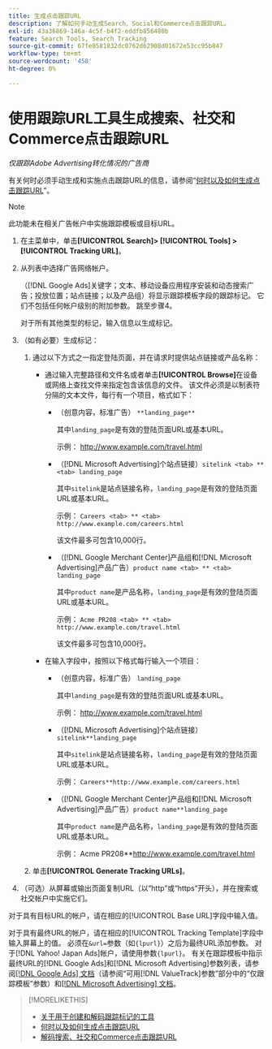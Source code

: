 ```yaml
---
title: 生成点击跟踪URL
description: 了解如何手动生成Search、Social和Commerce点击跟踪URL。
exl-id: 43a36869-146a-4c5f-b4f2-eddfb856480b
feature: Search Tools, Search Tracking
source-git-commit: 67fe8581832dc0762d62908d01672e53cc95b847
workflow-type: tm+mt
source-wordcount: '458'
ht-degree: 0%

---
```


# 使用跟踪URL工具生成搜索、社交和Commerce点击跟踪URL

*仅跟踪Adobe Advertising转化情况的广告商*

有关何时必须手动生成和实施点击跟踪URL的信息，请参阅“[何时以及如何生成点击跟踪URL](/help/search-social-commerce/tracking/click-tracking-ways-to-generate.md)”。

>[!NOTE]
>
>此功能未在相关广告帐户中实施跟踪模板或目标URL。

1. 在主菜单中，单击&#x200B;**[!UICONTROL Search]> [!UICONTROL Tools] >[!UICONTROL Tracking URL]**。

1. 从列表中选择广告网络帐户。

   （[!DNL Google Ads]关键字；文本、移动设备应用程序安装和动态搜索广告；投放位置；站点链接；以及产品组）将显示跟踪模板字段的跟踪标记。 它们不包括任何帐户级别的附加参数。 跳至步骤4。

   对于所有其他类型的标记，输入信息以生成标记。

1. （如有必要）生成标记：

   1. 通过以下方式之一指定登陆页面，并在请求时提供站点链接或产品名称：

      * 通过输入完整路径和文件名或者单击&#x200B;**[!UICONTROL Browse]**&#x200B;在设备或网络上查找文件来指定包含该信息的文件。 该文件必须是以制表符分隔的文本文件，每行有一个项目，格式如下：

         * （创意内容，标准广告） `**landing_page**`

           其中`landing_page`是有效的登陆页面URL或基本URL。

           示例： http://www.example.com/travel.html

         * （[!DNL Microsoft Advertising]个站点链接）`sitelink <tab> ** <tab> landing_page`

           其中`sitelink`是站点链接名称，`landing_page`是有效的登陆页面URL或基本URL。

           示例： `Careers <tab> ** <tab> http://www.example.com/careers.html`

           该文件最多可包含10,000行。

         * （[!DNL Google Merchant Center]产品组和[!DNL Microsoft Advertising]产品广告）`product name <tab> ** <tab> landing_page`

           其中`product name`是产品名称，`landing_page`是有效的登陆页面URL或基本URL。

           示例： `Acme PR208 <tab> ** <tab> http://www.example.com/travel.html`

           该文件最多可包含10,000行。

      * 在输入字段中，按照以下格式每行输入一个项目：

         * （创意内容，标准广告） `landing_page`

           其中`landing_page`是有效的登陆页面URL或基本URL。

           示例： http://www.example.com/travel.html

         * （[!DNL Microsoft Advertising]个站点链接）`sitelink**landing_page`

           其中`sitelink`是站点链接名称，`landing_page`是有效的登陆页面URL或基本URL。

           示例： `Careers**http://www.example.com/careers.html`

         * （[!DNL Google Merchant Center]产品组和[!DNL Microsoft Advertising]产品广告）`product name**landing_page`

           其中`product name`是产品名称，`landing_page`是有效的登陆页面URL或基本URL。

           示例： Acme PR208**http://www.example.com/travel.html

   1. 单击&#x200B;**[!UICONTROL Generate Tracking URLs]**。

1. （可选）从屏幕或输出页面复制URL（以“http”或“https”开头），并在搜索或社交帐户中实施它们。

对于具有目标URL的帐户，请在相应的[!UICONTROL Base URL]字段中输入值。

对于具有最终URL的帐户，请在相应的[!UICONTROL Tracking Template]字段中输入屏幕上的值。 必须在`&url=`参数（如`{lpurl}`）之后为最终URL添加参数。 对于[!DNL Yahoo! Japan Ads]帐户，请使用参数`{lpurl}`。 有关在跟踪模板中指示最终URL的[!DNL Google Ads]和[!DNL Microsoft Advertising]参数列表，请参阅[[!DNL Google Ads] 文档](https://support.google.com/google-ads/answer/6305348)（请参阅“可用[!DNL ValueTrack]参数”部分中的“仅跟踪模板”参数）和[[!DNL Microsoft Advertising] 文档](https://help.ads.microsoft.com/#apex/3/en/56799/2)。

>[!MORELIKETHIS]
>
>* [关于用于创建和解码跟踪标记的工具](tracking-tools-about.md)
>* [何时以及如何生成点击跟踪URL](/help/search-social-commerce/tracking/click-tracking-ways-to-generate.md)
>* [解码搜索、社交和Commerce点击跟踪URL](click-tracking-url-decode.md)
